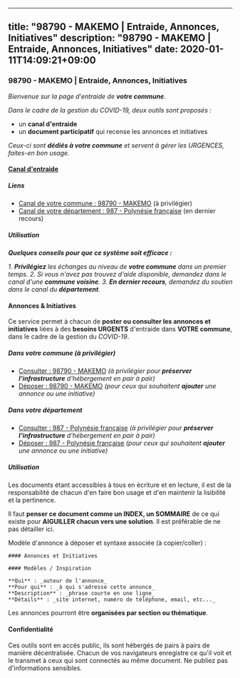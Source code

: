 
---
title: "98790 - MAKEMO | Entraide, Annonces, Initiatives"
description: "98790 - MAKEMO | Entraide, Annonces, Initiatives"
date: 2020-01-11T14:09:21+09:00
---

### 98790 - MAKEMO | Entraide, Annonces, Initiatives

_Bienvenue sur la page d'entraide de **votre commune**_.

_Dans le cadre de la gestion du COVID-19, deux outils sont proposés :_

- un **canal d'entraide**
- un **document participatif** qui recense les annonces et initiatives

_Ceux-ci sont **dédiés à votre commune** et servent à gérer les URGENCES, faites-en bon usage._

#### [Canal d'entraide](https://entraide.stopcoronavirus.tech/#/channel/98790_makemo)

##### Liens

- [Canal de votre commune : 98790 	- MAKEMO](https://entraide.stopcoronavirus.tech/#/channel/98790_makemo) (à privilégier)
- [Canal de votre département : 987 	- Polynésie française](https://entraide.stopcoronavirus.tech/#/channel/987_polynesie-francaise) (en dernier recours)

##### Utilisation

_**Quelques conseils pour que ce système soit efficace :**_

_1. **Privilégiez** les échanges au niveau de **votre commune** dans un premier temps._
_2. Si vous n'avez pas trouvez d'aide disponible, demandez dans le canal d'une **commune voisine**._
_3. **En dernier recours**, demandez du soutien dans le canal du **département**._

#### Annonces & Initiatives


Ce service permet à chacun de **poster ou consulter les annonces et initiatives** liées à des **besoins
URGENTS** d'entraide dans **VOTRE commune**, dans le cadre de la gestion du _COVID-19_.

##### Dans votre commune (à privilégier)

- [Consulter : 98790 	- MAKEMO](https://docs.stopcoronavirus.tech/r/markdown/98790_makemo/4XTTM4reTXXXPdwm1HXDo55B6UTif65i3SrhNrehnED4dyfhP) _(à privilégier pour **préserver l'infrastructure** d'hébergement en pair à pair)_
- [Déposer : 98790 	- MAKEMO](https://docs.stopcoronavirus.tech/w/markdown/98790_makemo/4XTTM4reTXXXPdwm1HXDo55B6UTif65i3SrhNrehnED4dyfhP-K3TgTwi6nJBSemzFizfViwNGXDSBsbdqBA9X4LzcBYywcUHrFwjfGTjWe1wVzxVNYiaP7JWbiGWqRMy4iDF1KQAcLXThUNCfRMjfRHpQHPrB366pKTJz3mfbCyfQVre4eQH7HGtM) _(pour ceux qui souhaitent **ajouter** une annonce ou une initiative)_

##### Dans votre département

- [Consulter : 987 	- Polynésie française](https://docs.stopcoronavirus.tech/r/markdown/987_polynesie-francaise/4XTTMCAbs73G15wdFMQRdPaL5enBi8Kzdh8X7Wo2dU4FeAvZF) _(à privilégier pour **préserver l'infrastructure** d'hébergement en pair à pair)_
- [Déposer : 987 	- Polynésie française](https://docs.stopcoronavirus.tech/w/markdown/987_polynesie-francaise/4XTTMCAbs73G15wdFMQRdPaL5enBi8Kzdh8X7Wo2dU4FeAvZF-K3TgUdNTyMijF9cTo2J1xYw2zHQp2hiVzP2Jyv9Qpc8QCK6oa1HmUGnMMRBgbF9KwF6Ngd5n8sqKvLoGGht7YHpFD9aJNnuoZzxN9GtWDnaWdcN4knGpRWZ9y4dX34D4V2y7bPBo) _(pour ceux qui souhaitent **ajouter** une annonce ou une initiative)_


##### Utilisation

Les documents étant accessibles à tous en écriture et en lecture, il est de la
responsabilité de chacun d'en faire bon usage et d'en maintenir la lisibilité
et la pertinence.

Il faut **penser ce document comme un INDEX, un SOMMAIRE** de ce qui existe
pour **AIGUILLER chacun vers une solution**. Il est préférable de ne pas détailler ici.

Modèle d'annonce à déposer et syntaxe associée (à copier/coller) :

    #### Annonces et Initiatives

    #### Modèles / Inspiration

    **Qui** : _auteur de l'annonce_
    **Pour qui** : _à qui s'adresse cette annonce_
    **Description** : _phrase courte en une ligne_
    **Détails** : _site internet, numéro de téléphone, email, etc..._


Les annonces pourront être **organisées par section ou thématique**.

#### Confidentialité

Ces outils sont en accès public, ils sont hébergés de pairs à pairs de manière décentralisée.
Chacun de vos navigateurs enregistre ce qu'il voit et le transmet à ceux qui sont connectés au même document.
Ne publiez pas d'informations sensibles.
